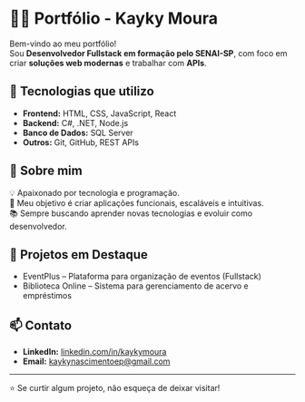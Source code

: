 # 👨‍💻 Portfólio - Kayky Moura

Bem-vindo ao meu portfólio!  
Sou **Desenvolvedor Fullstack em formação pelo SENAI-SP**, com foco em criar **soluções web modernas** e trabalhar com **APIs**.  

## 🚀 Tecnologias que utilizo
- **Frontend:** HTML, CSS, JavaScript, React  
- **Backend:** C#, .NET, Node.js  
- **Banco de Dados:** SQL Server
- **Outros:** Git, GitHub, REST APIs  

## 📌 Sobre mim
💡 Apaixonado por tecnologia e programação.  
🎯 Meu objetivo é criar aplicações funcionais, escaláveis e intuitivas.  
📚 Sempre buscando aprender novas tecnologias e evoluir como desenvolvedor.  

## 📂 Projetos em Destaque
- EventPlus – Plataforma para organização de eventos (Fullstack)  
- Biblioteca Online – Sistema para gerenciamento de acervo e empréstimos  

## 📫 Contato
- **LinkedIn:** [linkedin.com/in/kaykymoura](https://linkedin.com/in/kaykymoura)  
- **Email:** kaykynascimentoep@gmail.com  

---

⭐ Se curtir algum projeto, não esqueça de deixar visitar!
